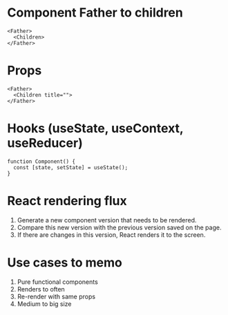 # Component Father to children

```tsx
<Father>
  <Children>
</Father>
```

# Props

```tsx
<Father>
  <Children title="">
</Father>
```

# Hooks (useState, useContext, useReducer)

```tsx
function Component() {
  const [state, setState] = useState();
}
```

# React rendering flux

1. Generate a new component version that needs to be rendered.
2. Compare this new version with the previous version saved on the page.
3. If there are changes in this version, React renders it to the screen.

# Use cases to memo

1. Pure functional components
2. Renders to often
3. Re-render with same props
4. Medium to big size

